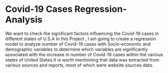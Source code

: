 # Covid-19 Cases Regression-Analysis
We want to check the significant factors influencing the Covid-19 cases in different states of U.S.A
In this Project , I am going to create a regression model to analyze number of Covid-19 cases with Socio-economic and 
demographic variables to determine which variables are significantly associated with the increase in number of Covid-19 cases 
within the various states of United States.It is worth mentioning that data was extracted from various sources and reports, 
most of which were website sources data.
